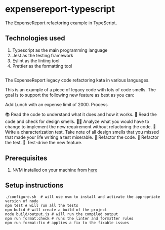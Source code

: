 # expensereport-typescript
The ExpenseReport refactoring example in TypeScript.

## Technologies used
1. Typescript as the main programming language
2. Jest as the testing framework
3. Eslint as the linting tool
4. Prettier as the formatting tool

##
The ExpenseReport legacy code refactoring kata in various languages.

This is an example of a piece of legacy code with lots of code smells. The goal is to support the following new feature as best as you can:

Add Lunch with an expense limit of 2000.
Process

📚 Read the code to understand what it does and how it works.
🦨 Read the code and check for design smells.
🧑‍🔬 Analyze what you would have to change to implement the new requirement without refactoring the code.
🧪 Write a characterization test. Take note of all design smells that you missed that made your life writing a test miserable.
🔧 Refactor the code.
🔧 Refactor the test.
👼 Test-drive the new feature.

## Prerequisites
1. NVM installed on your machine from [here](https://github.com/nvm-sh/nvm)

## Setup instructions
```shell
./configure.sh  # will use nvm to install and activate the appropriate version of node
npm test # will run all the tests
npm bulid # will create a build of the project
node build/output.js # will run the compiled output
npm run format:check # runs the linter and formatter rules
npm run format:fix # applies a fix to the fixable issues 
```
